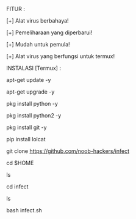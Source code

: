 FITUR :

[+]  Alat virus berbahaya!

[+]  Pemeliharaan yang diperbarui!

[+]  Mudah untuk pemula!

[+]  Alat virus yang berfungsi untuk termux!


INSTALASI [Termux] :

apt-get update -y

apt-get upgrade -y

pkg install python -y

pkg install python2 -y

pkg install git -y

pip install lolcat

git clone https://github.com/noob-hackers/infect

cd $HOME

ls

cd infect

ls

bash infect.sh
